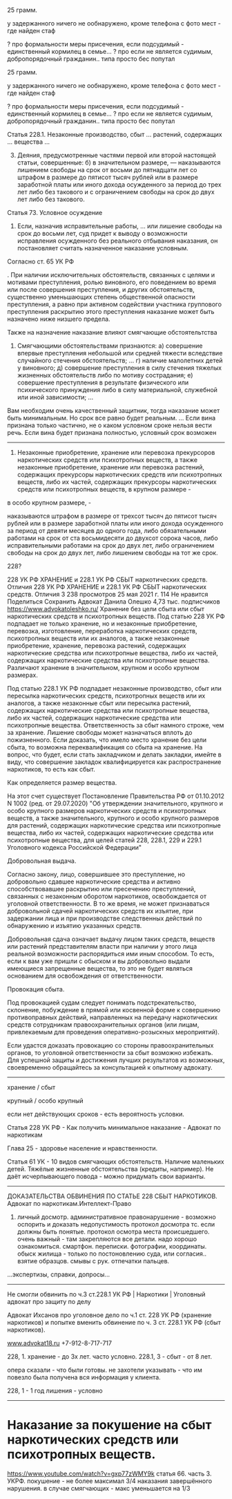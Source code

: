 25 грамм. 

у задержанного ничего не ообнаружено, кроме телефона с фото мест - где найден стаф

? про формальности меры присечения, если подсудимый - единственный кормилец в семье...
? про если не является судимым, добропорядочный гражданин.. типа просто бес попутал

25 грамм. 

у задержанного ничего не ообнаружено, кроме телефона с фото мест - где найден стаф

? про формальности меры присечения, если подсудимый - единственный кормилец в семье...
? про если не является судимым, добропорядочный гражданин.. типа просто бес попутал

Статья 228.1. Незаконные производство, сбыт ... растений, содержащих ... вещества ...

3. Деяния, предусмотренные частями первой или второй настоящей статьи, совершенные:
б) в значительном размере, — наказываются лишением свободы на срок от восьми до пятнадцати лет со штрафом в размере до пятисот тысяч рублей или в размере заработной платы или иного дохода осужденного за период до трех лет либо без такового и с ограничением свободы на срок до двух лет либо без такового.

Статья 73. Условное осуждение
1. Если, назначив исправительные работы, ... или лишение свободы на срок до восьми лет, суд придет к выводу о возможности исправления осужденного без реального отбывания наказания, он постановляет считать назначенное наказание условным.

Согласно ст. 65 УК РФ

. При наличии исключительных обстоятельств, связанных с целями и мотивами преступления, ролью виновного, его поведением во время или после совершения преступления, и других обстоятельств, существенно уменьшающих степень общественной опасности преступления, а равно при активном содействии участника группового преступления раскрытию этого преступления наказание может быть назначено ниже низшего предела.

Также на назначение наказание влияют смягчающие обстоятельтства

1. Смягчающими обстоятельствами признаются:
а) совершение впервые преступления небольшой или средней тяжести вследствие случайного стечения обстоятельств;
...
г) наличие малолетних детей у виновного;
д) совершение преступления в силу стечения тяжелых жизненных обстоятельств либо по мотиву сострадания;
е) совершение преступления в результате физического или психического принуждения либо в силу материальной, служебной или иной зависимости;
...

Вам необходим очень качественный защитник, тогда наказание может быть минимальным. Но срок все равно будет реальным.
...
Если вина признана только частично, не о каком условном сроке нельзя вести речь. Если вина будет признана полностью, условный срок возможен
______

1. Незаконные приобретение, хранение или перевозка прекурсоров наркотических средств или психотропных веществ, а также незаконные приобретение, хранение или перевозка растений, содержащих прекурсоры наркотических средств или психотропных веществ, либо их частей, содержащих прекурсоры наркотических средств или психотропных веществ, в крупном размере -

в особо крупном размере, -

наказываются штрафом в размере от трехсот тысяч до пятисот тысяч рублей или в размере заработной платы или иного дохода осужденного за период от девяти месяцев до одного года, либо обязательными работами на срок от ста восьмидесяти до двухсот сорока часов, либо исправительными работами на срок до двух лет, либо ограничением свободы на срок до двух лет, либо лишением свободы на тот же срок.



228? 

228 УК РФ ХРАНЕНИЕ и 228.1 УК РФ СБЫТ наркотических средств. Отличия
228 УК РФ ХРАНЕНИЕ и 228.1 УК РФ СБЫТ наркотических средств. Отличия
3 238 просмотров
25 мая 2021 г.
114
Не нравится
Поделиться
Сохранить
Адвокат Данила Олешко
4,73 тыс. подписчиков
https://www.advokatoleshko.ru/
Хранение без цели сбыта или сбыт наркотических средств и психотропных веществ. Под статью 228 УК РФ подпадает не только хранение, но и  незаконные приобретение, перевозка, изготовление, переработка наркотических средств, психотропных веществ или их аналогов, а также незаконные приобретение, хранение, перевозка растений, содержащих наркотические средства или психотропные вещества, либо их частей, содержащих наркотические средства или психотропные вещества. Различают хранение в значительном, крупном и особо крупном размерах. 

Под статью 228.1 УК РФ подпадает незаконные производство, сбыт или пересылка наркотических средств, психотропных веществ или их аналогов, а также незаконные сбыт или пересылка растений, содержащих наркотические средства или психотропные вещества, либо их частей, содержащих наркотические средства или психотропные вещества. Ответственность за сбыт намного строже, чем за хранение. Лишение свободы может назначаться вплоть до пожизненного. Если доказать, что имело место хранение без цели сбыта, то возможна переквалификация со сбыта на хранение.
На вопрос, что будет, если стать закладчиком и делать закладки, имейте в виду, что совершение закладок квалифицируется как распространение наркотиков, то есть как сбыт. 

Как определяется размер вещества.

На этот счет существует Постановление Правительства РФ от 01.10.2012 N 1002 (ред. от 29.07.2020) "Об утверждении значительного, крупного и особо крупного размеров наркотических средств и психотропных веществ, а также значительного, крупного и особо крупного размеров для растений, содержащих наркотические средства или психотропные вещества, либо их частей, содержащих наркотические средства или психотропные вещества, для целей статей 228, 228.1, 229 и 229.1 Уголовного кодекса Российской Федерации"

Добровольная выдача.

Согласно закону, лицо, совершившее это преступление, но добровольно сдавшее наркотические средства и активно способствовавшее раскрытию или пресечению преступлений, связанных с незаконным оборотом наркотиков, освобождается от уголовной ответственности.
В то же время, не может признаваться добровольной сдачей наркотических средств их изъятие, при задержании лица и при производстве следственных действий по обнаружению и изъятию указанных средств.

Добровольная сдача означает выдачу лицом таких средств, веществ или растений представителям власти при наличии у этого лица реальной возможности распорядиться ими иным способом.
То есть, если к вам уже пришли с обыском и вы добровольно выдали имеющиеся запрещенные вещества, то это не будет являться основанием для освобождения от ответственности.

Провокация сбыта.

Под провокацией судам следует понимать подстрекательство, склонение, побуждение в прямой или косвенной форме к совершению противоправных действий, направленных на передачу наркотических средств сотрудникам правоохранительных органов (или лицам, привлекаемым для проведения оперативно-розыскных мероприятий).

Если удастся доказать провокацию со стороны правоохранительных органов, то уголовной ответственности за сбыт возможно избежать.
Для успешной защиты и достижения лучших результатов из возможных, своевременно обращайтесь за консультацией к опытному адвокату. 

_______

хранение / сбыт

крупный / особо крупный

если нет действующих сроков - есть вероятность условки.

Статья 228 УК РФ - Как получить минимальное наказание - Адвокат по наркотикам

Глава 25 - здоровье население и нравственности.

Статья 61 УК - 10 видов смягчающих обстоятельств. Наличие маленьких детей. Тяжёлые жизненные обстоятельства (кредиты, например). Не даёт исчерпывающего повода - можно придумать свои варианты.

_______

ДОКАЗАТЕЛЬСТВА ОБВИНЕНИЯ ПО СТАТЬЕ 228 СБЫТ НАРКОТИКОВ. Адвокат по наркотикам.Интеллект-Право

1. личный досмотр.
административное правонарушение - возможно оспорить и доказать недопустимость
протокол досмотра тс. если должны быть понятые. 
протокол осмотра места происшедшего. очень важный - там закрепляются все детали. надо хорошо ознакомиться. смартфон. переписки. фотографии, координаты. 
обыск жилища - только по постоновлению суда, или согласия..
взятие образцов. смывы с рук.
отпечатки пальцев.

...экспертизы, справки, допросы...

_______

Не смогли обвинить по ч.3 ст.228.1 УК РФ | Наркотики | Уголовный адвокат про защиту по делу

Адвокат Ихсанов про уголовное дело по ч.1 ст. 228 УК РФ (хранение наркотиков) и попытке вменить обвинение по ч. 3 ст. 228.1 УК РФ (сбыт наркотиков).

www.advokat18.ru
+7-912-8-717-717


228, 1. хранение - до 3х лет. часто условно.
228.1, 3 - сбыт - от 8 лет.

опера сказали - что были готовы. не захотели указывать - что им повезло
была получена вся информация у клиента.

228, 1 - 1 год лишения - условно

______

# Наказание за покушение на сбыт наркотических средств или психотропных веществ.
https://www.youtube.com/watch?v=gxp77zWMY9k
статья 66. часть 3. УКРФ.  покушение - не более максимал 3/4 наказания завершённого нарушения. 
в случае смягчающих - макс уменьшается на 1/3
